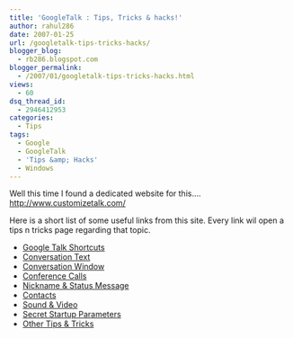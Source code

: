 ```yaml
---
title: 'GoogleTalk : Tips, Tricks & hacks!'
author: rahul286
date: 2007-01-25
url: /googletalk-tips-tricks-hacks/
blogger_blog:
  - rb286.blogspot.com
blogger_permalink:
  - /2007/01/googletalk-tips-tricks-hacks.html
views:
  - 60
dsq_thread_id:
  - 2946412953
categories:
  - Tips
tags:
  - Google
  - GoogleTalk
  - 'Tips &amp; Hacks'
  - Windows
---
```

Well this time I found a dedicated website for this&#8230;.  
<a href="http://www.customizetalk.com/" onclick="_gaq.push(['_trackEvent', 'outbound-article', 'http://www.customizetalk.com/', 'http://www.customizetalk.com/']);" >http://www.customizetalk.com/</a>

Here is a short list of some useful links from this site. Every link wil open a tips n tricks page regarding that topic.

  * <a href="http://www.customizetalk.com/index.php?page=tips#shortcuts" onclick="_gaq.push(['_trackEvent', 'outbound-article', 'http://www.customizetalk.com/index.php?page=tips#shortcuts', 'Google Talk Shortcuts']);" >Google Talk Shortcuts</a>
  * <a href="http://www.customizetalk.com/index.php?page=tips#conversationtext" onclick="_gaq.push(['_trackEvent', 'outbound-article', 'http://www.customizetalk.com/index.php?page=tips#conversationtext', 'Conversation Text']);" >Conversation Text</a>
  * <a href="http://www.customizetalk.com/index.php?page=tips#conversationwindow" onclick="_gaq.push(['_trackEvent', 'outbound-article', 'http://www.customizetalk.com/index.php?page=tips#conversationwindow', 'Conversation Window']);" >Conversation Window</a>
  * <a href="http://www.customizetalk.com/index.php?page=tips#conferencecalls" onclick="_gaq.push(['_trackEvent', 'outbound-article', 'http://www.customizetalk.com/index.php?page=tips#conferencecalls', 'Conference Calls']);" >Conference Calls</a>
  * <a href="http://www.customizetalk.com/index.php?page=tips#nickname" onclick="_gaq.push(['_trackEvent', 'outbound-article', 'http://www.customizetalk.com/index.php?page=tips#nickname', 'Nickname & Status Message']);" >Nickname & Status Message</a>
  * <a href="http://www.customizetalk.com/index.php?page=tips#contacts" onclick="_gaq.push(['_trackEvent', 'outbound-article', 'http://www.customizetalk.com/index.php?page=tips#contacts', 'Contacts']);" >Contacts</a>
  * <a href="http://www.customizetalk.com/index.php?page=tips#sound" onclick="_gaq.push(['_trackEvent', 'outbound-article', 'http://www.customizetalk.com/index.php?page=tips#sound', 'Sound & Video']);" >Sound & Video</a>
  * <a href="http://www.customizetalk.com/index.php?page=tips#parameters" onclick="_gaq.push(['_trackEvent', 'outbound-article', 'http://www.customizetalk.com/index.php?page=tips#parameters', 'Secret Startup Parameters']);" >Secret Startup Parameters</a>
  * <a href="http://www.customizetalk.com/index.php?page=tips#others" onclick="_gaq.push(['_trackEvent', 'outbound-article', 'http://www.customizetalk.com/index.php?page=tips#others', 'Other Tips & Tricks\n']);" >Other Tips & Tricks<br /> </a>
